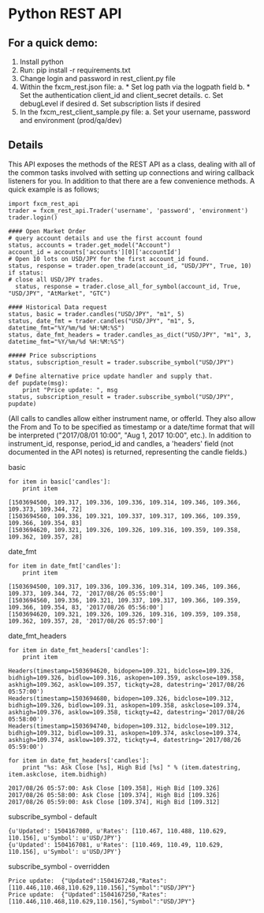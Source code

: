 # Python REST API

For a quick demo:
-----------------
1. Install python
2. Run: pip install -r requirements.txt
3. Change login and password in rest_client.py file
4. Within the fxcm_rest.json file:
  a. * Set log path via the logpath field
  b. * Set the authentication client_id and client_secret details.
  c. Set debugLevel if desired
  d. Set subscription lists if desired
5. In the fxcm_rest_client_sample.py file:
    a. Set your username, password and environment (prod/qa/dev)
    
## Details

This API exposes the methods of the REST API as a class, dealing with all of the common tasks 
involved with setting up connections and wiring callback listeners for you. In addition to that
there are a few convenience methods. 
A quick example is as follows;

    import fxcm_rest_api
    trader = fxcm_rest_api.Trader('username', 'password', 'environment')
    trader.login()
    
    #### Open Market Order
    # query account details and use the first account found
    status, accounts = trader.get_model("Account")
    account_id = accounts['accounts'][0]['accountId']
    # Open 10 lots on USD/JPY for the first account_id found.
    status, response = trader.open_trade(account_id, "USD/JPY", True, 10)
    if status:
    # close all USD/JPY trades.
      status, response = trader.close_all_for_symbol(account_id, True, "USD/JPY", "AtMarket", "GTC")
    
    #### Historical Data request
    status, basic = trader.candles("USD/JPY", "m1", 5)
    status, date_fmt = trader.candles("USD/JPY", "m1", 5, datetime_fmt="%Y/%m/%d %H:%M:%S")
    status, date_fmt_headers = trader.candles_as_dict("USD/JPY", "m1", 3, datetime_fmt="%Y/%m/%d %H:%M:%S")
    
    ##### Price subscriptions
    status, subscription_result = trader.subscribe_symbol("USD/JPY")
    
    # Define alternative price update handler and supply that.
    def pupdate(msg):
        print "Price update: ", msg
    status, subscription_result = trader.subscribe_symbol("USD/JPY", pupdate)
  
(All calls to candles allow either instrument name, or offerId. They also allow the From and To to be specified
as timestamp or a date/time format that will be interpreted ("2017/08/01 10:00", "Aug 1, 2017 10:00", etc.).
In addition to instrument_id, response, period_id and candles, a 'headers' field (not documented in the API notes)
is returned, representing the candle fields.)

basic

    for item in basic['candles']: 
        print item
    
    [1503694500, 109.317, 109.336, 109.336, 109.314, 109.346, 109.366, 109.373, 109.344, 72]
    [1503694560, 109.336, 109.321, 109.337, 109.317, 109.366, 109.359, 109.366, 109.354, 83]
    [1503694620, 109.321, 109.326, 109.326, 109.316, 109.359, 109.358, 109.362, 109.357, 28]
date_fmt

    for item in date_fmt['candles']:
        print item
    
    [1503694500, 109.317, 109.336, 109.336, 109.314, 109.346, 109.366, 109.373, 109.344, 72, '2017/08/26 05:55:00']
    [1503694560, 109.336, 109.321, 109.337, 109.317, 109.366, 109.359, 109.366, 109.354, 83, '2017/08/26 05:56:00']
    [1503694620, 109.321, 109.326, 109.326, 109.316, 109.359, 109.358, 109.362, 109.357, 28, '2017/08/26 05:57:00']
date_fmt_headers

    for item in date_fmt_headers['candles']: 
        print item
    
    Headers(timestamp=1503694620, bidopen=109.321, bidclose=109.326, bidhigh=109.326, bidlow=109.316, askopen=109.359, askclose=109.358, askhigh=109.362, asklow=109.357, tickqty=28, datestring='2017/08/26 05:57:00')
    Headers(timestamp=1503694680, bidopen=109.326, bidclose=109.312, bidhigh=109.326, bidlow=109.31, askopen=109.358, askclose=109.374, askhigh=109.376, asklow=109.358, tickqty=42, datestring='2017/08/26 05:58:00')
    Headers(timestamp=1503694740, bidopen=109.312, bidclose=109.312, bidhigh=109.312, bidlow=109.31, askopen=109.374, askclose=109.374, askhigh=109.374, asklow=109.372, tickqty=4, datestring='2017/08/26 05:59:00')
    
    for item in date_fmt_headers['candles']: 
        print "%s: Ask Close [%s], High Bid [%s] " % (item.datestring, item.askclose, item.bidhigh)
    
    2017/08/26 05:57:00: Ask Close [109.358], High Bid [109.326]
    2017/08/26 05:58:00: Ask Close [109.374], High Bid [109.326]
    2017/08/26 05:59:00: Ask Close [109.374], High Bid [109.312]
subscribe_symbol - default

    {u'Updated': 1504167080, u'Rates': [110.467, 110.488, 110.629, 110.156], u'Symbol': u'USD/JPY'}
    {u'Updated': 1504167081, u'Rates': [110.469, 110.49, 110.629, 110.156], u'Symbol': u'USD/JPY'}
subscribe_symbol - overridden

    Price update:  {"Updated":1504167248,"Rates":[110.446,110.468,110.629,110.156],"Symbol":"USD/JPY"}
    Price update:  {"Updated":1504167250,"Rates":[110.446,110.468,110.629,110.156],"Symbol":"USD/JPY"}
    

